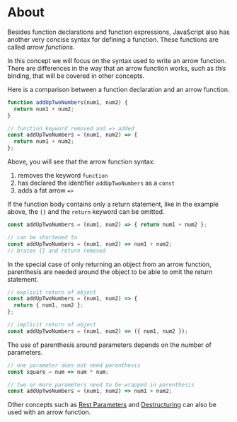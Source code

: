 # About

Besides function declarations and function expressions, JavaScript also has another very concise syntax for defining a function.
These functions are called _arrow functions_.

In this concept we will focus on the syntax used to write an arrow function.
There are differences in the way that an arrow function works, such as _this_ binding, that will be covered in other concepts.

Here is a comparison between a function declaration and an arrow function.

```javascript
function addUpTwoNumbers(num1, num2) {
  return num1 + num2;
}

// function keyword removed and => added
const addUpTwoNumbers = (num1, num2) => {
  return num1 + num2;
};
```

Above, you will see that the arrow function syntax:

1. removes the keyword `function`
2. has declared the identifier `addUpTwoNumbers` as a `const`
3. adds a fat arrow `=>`

If the function body contains only a return statement, like in the example above, the `{}` and the `return` keyword can be omitted.

<!-- prettier-ignore-start -->
```javascript
const addUpTwoNumbers = (num1, num2) => { return num1 + num2 };

// can be shortened to
const addUpTwoNumbers = (num1, num2) => num1 + num2;
// braces {} and return removed
```
<!-- prettier-ignore-end -->

In the special case of only returning an object from an arrow function, parenthesis are needed around the object to be able to omit the return statement.

```javascript
// explicit return of object
const addUpTwoNumbers = (num1, num2) => {
  return { num1, num2 };
};

// implicit return of object
const addUpTwoNumbers = (num1, num2) => ({ num1, num2 });
```

The use of parenthesis around parameters depends on the number of parameters.

<!-- prettier-ignore-start -->
```javascript
// one parameter does not need parenthesis
const square = num => num * num;

// two or more parameters need to be wrapped in parenthesis
const addUpTwoNumbers = (num1, num2) => num1 + num2;
```
<!-- prettier-ignore-end -->

Other concepts such as [Rest Parameters][concept-rest] and [Destructuring][concept-destructure] can also be used with an arrow function.

[concept-rest]: /tracks/javascript/concepts/rest-and-spread
[concept-destructure]: /tracks/javascript/concepts/array-destructuring
